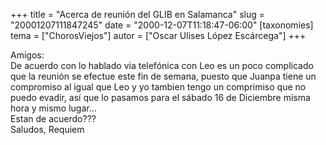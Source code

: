 +++
title = "Acerca de reunión del GLIB en Salamanca"
slug = "20001207111847245"
date = "2000-12-07T11:18:47-06:00"
[taxonomies]
tema = ["ChorosViejos"]
autor = ["Oscar Ulises López Escárcega"]
+++

Amigos:  
De acuerdo con lo hablado via telefónica con Leo es un poco complicado
que la reunión se efectue este fin de semana, puesto que Juanpa tiene un
compromiso al igual que Leo y yo tambien tengo un comprimiso que no
puedo evadir, así que lo pasamos para el sábado 16 de Diciembre misma
hora y mismo lugar...  
Estan de acuerdo???  
Saludos, Requiem


